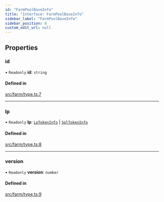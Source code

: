 ```yaml
---
id: "FarmPoolBaseInfo"
title: "Interface: FarmPoolBaseInfo"
sidebar_label: "FarmPoolBaseInfo"
sidebar_position: 0
custom_edit_url: null
---
```


## Properties

### id

• `Readonly` **id**: `string`

#### Defined in

[src/farm/type.ts:7](https://github.com/alpha-defi/raydium-sdk/blob/5597113/src/farm/type.ts#L7)

___

### lp

• `Readonly` **lp**: [`LpTokenInfo`](LpTokenInfo.md) \| [`SplTokenInfo`](SplTokenInfo.md)

#### Defined in

[src/farm/type.ts:8](https://github.com/alpha-defi/raydium-sdk/blob/5597113/src/farm/type.ts#L8)

___

### version

• `Readonly` **version**: `number`

#### Defined in

[src/farm/type.ts:9](https://github.com/alpha-defi/raydium-sdk/blob/5597113/src/farm/type.ts#L9)
